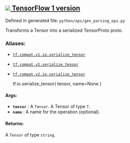 [ ![](https://tensorflow.google.cn/images/tf_logo_32px.png) TensorFlow 1
version](/versions/r1.15/api_docs/python/tf/io/serialize_tensor)  
---  
  
Defined in generated file: `python/ops/gen_parsing_ops.py`

Transforms a Tensor into a serialized TensorProto proto.

### Aliases:

  * [`tf.compat.v1.io.serialize_tensor`](/api_docs/python/tf/io/serialize_tensor)
  * [`tf.compat.v1.serialize_tensor`](/api_docs/python/tf/io/serialize_tensor)
  * [`tf.compat.v2.io.serialize_tensor`](/api_docs/python/tf/io/serialize_tensor)

    
    
    tf.io.serialize_tensor(
        tensor,
        name=None
    )
    

#### Args:

  * **`tensor`** : A `Tensor`. A Tensor of type `T`.
  * **`name`** : A name for the operation (optional).

#### Returns:

A `Tensor` of type `string`.

